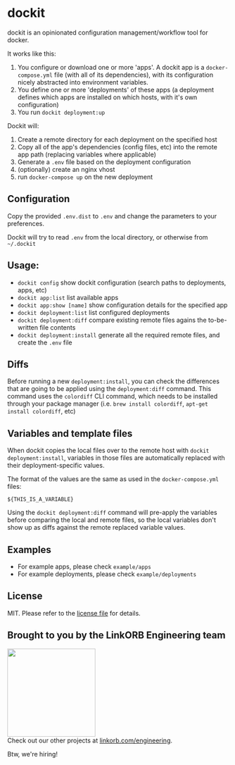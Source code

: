 dockit
======

dockit is an opinionated configuration management/workflow tool for docker.

It works like this:

1. You configure or download one or more 'apps'. A dockit app is a `docker-compose.yml` file (with all of its dependencies), with its configuration nicely abstracted into environment variables.
2. You define one or more 'deployments' of these apps (a deployment defines which apps are installed on which hosts, with it's own configuration)
3. You run `dockit deployment:up`

Dockit will:

1. Create a remote directory for each deployment on the specified host
2. Copy all of the app's dependencies (config files, etc) into the remote app path (replacing variables where applicable)
3. Generate a `.env` file based on the deployment configuration
4. (optionally) create an nginx vhost
5. run `docker-compose up` on the new deployment

## Configuration

Copy the provided `.env.dist` to `.env` and change the parameters to your preferences.

Dockit will try to read `.env` from the local directory, or otherwise from `~/.dockit`

## Usage:

* `dockit config` show dockit configuration (search paths to deployments, apps, etc)
* `dockit app:list` list available apps
* `dockit app:show [name]` show configuration details for the specified app
* `dockit deployment:list` list configured deployments
* `dockit deployment:diff` compare existing remote files agains the to-be-written file contents
* `dockit deployment:install` generate all the required remote files, and create the `.env` file

## Diffs

Before running a new `deployment:install`, you can check the differences that are going to be applied
using the `deployment:diff` command.
This command uses the `colordiff` CLI command, which needs to be installed through your package manager (i.e. `brew install colordiff`, `apt-get install colordiff`, etc)

## Variables and template files

When dockit copies the local files over to the remote host with `dockit deployment:install`,
variables in those files are automatically replaced with their deployment-specific values.

The format of the values are the same as used in the `docker-compose.yml` files:

    ${THIS_IS_A_VARIABLE}

Using the `dockit deployment:diff` command will pre-apply the variables before comparing the local and remote files, so the local variables don't show up as diffs against the remote replaced variable values.

## Examples

* For example apps, please check `example/apps`
* For example deployments, please check `example/deployments`

## License

MIT. Please refer to the [license file](LICENSE) for details.

## Brought to you by the LinkORB Engineering team

<img src="http://www.linkorb.com/d/meta/tier1/images/linkorbengineering-logo.png" width="200px" /><br />
Check out our other projects at [linkorb.com/engineering](http://www.linkorb.com/engineering).

Btw, we're hiring!
